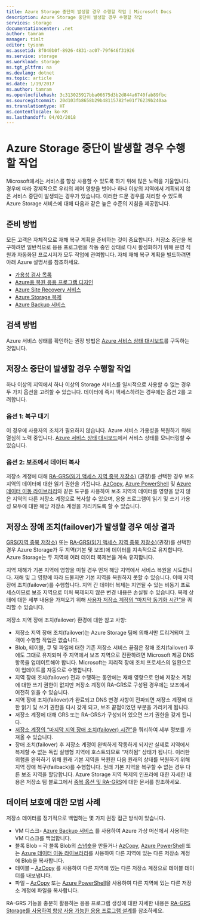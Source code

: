 ```yaml
---
title: Azure Storage 중단이 발생할 경우 수행할 작업 | Microsoft Docs
description: Azure Storage 중단이 발생할 경우 수행할 작업
services: storage
documentationcenter: .net
author: tamram
manager: timlt
editor: tysonn
ms.assetid: 8f040b0f-8926-4831-ac07-79f646f31926
ms.service: storage
ms.workload: storage
ms.tgt_pltfrm: na
ms.devlang: dotnet
ms.topic: article
ms.date: 1/19/2017
ms.author: tamram
ms.openlocfilehash: 3c313025917bba06675d3b2d844a6740fab89fbc
ms.sourcegitcommit: 20d103fb8658b29b48115782fe01f76239b240aa
ms.translationtype: HT
ms.contentlocale: ko-KR
ms.lasthandoff: 04/03/2018
---
```

# <a name="what-to-do-if-an-azure-storage-outage-occurs"></a>Azure Storage 중단이 발생할 경우 수행할 작업
Microsoft에서는 서비스를 항상 사용할 수 있도록 하기 위해 많은 노력을 기울입니다. 경우에 따라 강제적으로 우리의 제어 영향을 벗어나 하나 이상의 지역에서 계획되지 않은 서비스 중단이 발생되는 경우가 있습니다. 이러한 드문 경우를 처리할 수 있도록 Azure Storage 서비스에 대해 다음과 같은 높은 수준의 지침을 제공합니다.

## <a name="how-to-prepare"></a>준비 방법
모든 고객은 자체적으로 재해 복구 계획을 준비하는 것이 중요합니다. 저장소 중단을 복구하려면 일반적으로 응용 프로그램을 작동 중인 상태로 다시 활성화하기 위해 운영 직원과 자동화된 프로시저가 모두 작업에 관여합니다. 자체 재해 복구 계획을 빌드하려면 아래 Azure 설명서를 참조하세요.

* [가용성 검사 목록](https://docs.microsoft.com/azure/architecture/checklist/availability)
* [Azure용 복원 응용 프로그램 디자인](https://docs.microsoft.com/azure/architecture/resiliency/)
* [Azure Site Recovery 서비스](https://azure.microsoft.com/services/site-recovery/)
* [Azure Storage 복제](https://docs.microsoft.com/azure/storage/common/storage-redundancy)
* [Azure Backup 서비스](https://azure.microsoft.com/services/backup/)

## <a name="how-to-detect"></a>검색 방법
Azure 서비스 상태를 확인하는 권장 방법은 [Azure 서비스 상태 대시보드](https://azure.microsoft.com/status/)를 구독하는 것입니다.

## <a name="what-to-do-if-a-storage-outage-occurs"></a>저장소 중단이 발생할 경우 수행할 작업
하나 이상의 지역에서 하나 이상의 Storage 서비스를 일시적으로 사용할 수 없는 경우 두 가지 옵션을 고려할 수 있습니다. 데이터에 즉시 액세스하려는 경우에는 옵션 2를 고려합니다.

### <a name="option-1-wait-for-recovery"></a>옵션 1: 복구 대기
이 경우에 사용자의 조치가 필요하지 않습니다. Azure 서비스 가용성을 복원하기 위해 열심히 노력 중입니다. [Azure 서비스 상태 대시보드](https://azure.microsoft.com/status/)에서 서비스 상태를 모니터링할 수 있습니다.

### <a name="option-2-copy-data-from-secondary"></a>옵션 2: 보조에서 데이터 복사 
저장소 계정에 대해 [RA-GRS(읽기 액세스 지역 중복 저장소)](storage-redundancy-grs.md#read-access-geo-redundant-storage) (권장)를 선택한 경우 보조 지역의 데이터에 대한 읽기 권한을 가집니다. [AzCopy](storage-use-azcopy.md), [Azure PowerShell](storage-powershell-guide-full.md) 및 [Azure 데이터 이동 라이브러리](https://azure.microsoft.com/blog/introducing-azure-storage-data-movement-library-preview-2/)와 같은 도구를 사용하여 보조 지역의 데이터를 영향을 받지 않은 지역의 다른 저장소 계정으로 복사할 수 있으며, 응용 프로그램이 읽기 및 쓰기 가용성 모두에 대한 해당 저장소 계정을 가리키도록 할 수 있습니다.

## <a name="what-to-expect-if-a-storage-failover-occurs"></a>저장소 장애 조치(failover)가 발생할 경우 예상 결과
[GRS(지역 중복 저장소)](storage-redundancy-grs.md) 또는 [RA-GRS(읽기 액세스 지역 중복 저장소)](storage-redundancy-grs.md#read-access-geo-redundant-storage)(권장)를 선택한 경우 Azure Storage가 두 지역(기본 및 보조)에 데이터를 지속적으로 유지합니다. Azure Storage는 두 지역에 여러 데이터 복제본을 계속 유지합니다.

지역 재해가 기본 지역에 영향을 미칠 경우 먼저 해당 지역에서 서비스 복원을 시도합니다. 재해 및 그 영향에 따라 드물지만 기본 지역을 복원하지 못할 수 있습니다. 이때 지역 장애 조치(failover)를 수행합니다. 지역 간 데이터 복제는 지연될 수 있는 비동기 프로세스이므로 보조 지역으로 미처 복제되지 않은 변경 내용은 손실될 수 있습니다. 복제 상태에 대한 세부 내용을 가져오기 위해 [사용자 저장소 계정의 “마지막 동기화 시간”](https://blogs.msdn.microsoft.com/windowsazurestorage/2013/12/11/windows-azure-storage-redundancy-options-and-read-access-geo-redundant-storage/)을 쿼리할 수 있습니다.

저장소 지역 장애 조치(failover) 환경에 대한 참고 사항:

* 저장소 지역 장애 조치(failover)는 Azure Storage 팀에 의해서만 트리거되며 고객이 수행할 작업은 없습니다.
* Blob, 테이블, 큐 및 파일에 대한 기존 저장소 서비스 끝점은 장애 조치(failover) 후에도 그대로 유지되며 주 지역에서 보조 지역으로 전환하려면 Microsoft 제공 DNS 항목을 업데이트해야 합니다.  Microsoft는 지리적 장애 조치 프로세스의 일환으로 이 업데이트를 자동으로 수행합니다.
* 지역 장애 조치(failover) 전과 수행하는 동안에는 재해 영향으로 인해 저장소 계정에 대한 쓰기 권한이 없지만 저장소 계정이 RA-GRS로 구성된 경우에는 보조에서 여전히 읽을 수 있습니다.
* 지역 장애 조치(failover)가 완료되고 DNS 변경 사항이 전파되면 저장소 계정에 대한 읽기 및 쓰기 권한을 다시 갖게 되고, 보조 끝점이었던 부분을 가리키게 됩니다. 
* 저장소 계정에 대해 GRS 또는 RA-GRS가 구성되어 있으면 쓰기 권한을 갖게 됩니다. 
* [저장소 계정의 “마지막 지역 장애 조치(failover) 시간”](https://msdn.microsoft.com/library/azure/ee460802.aspx)을 쿼리하여 세부 정보를 가져올 수 있습니다.
* 장애 조치(failover) 후 저장소 계정이 완벽하게 작동하게 되지만 실제로 지역에서 복제할 수 없는 독립 실행형 지역에 호스트되므로 “저하됨” 상태가 됩니다. 이러한 위험을 완화하기 위해 원래 기본 지역을 복원한 다음 원래의 상태를 복원하기 위해 지역 장애 복구(failback)를 수행합니다. 원래 기본 지역을 복구할 수 없는 경우 다른 보조 지역을 할당합니다.
  Azure Storage 지역 복제의 인프라에 대한 자세한 내용은 저장소 팀 블로그에서 [중복 옵션 및 RA-GRS](https://blogs.msdn.microsoft.com/windowsazurestorage/2013/12/11/windows-azure-storage-redundancy-options-and-read-access-geo-redundant-storage/)에 대한 문서를 참조하세요.

## <a name="best-practices-for-protecting-your-data"></a>데이터 보호에 대한 모범 사례
저장소 데이터를 정기적으로 백업하는 몇 가지 권장 접근 방식이 있습니다.

* VM 디스크- [Azure Backup 서비스](https://azure.microsoft.com/services/backup/) 를 사용하여 Azure 가상 머신에서 사용하는 VM 디스크를 백업합니다.
* 블록 Blob – 각 블록 Blob의 [스냅숏](https://msdn.microsoft.com/library/azure/hh488361.aspx)을 만들거나 [AzCopy](storage-use-azcopy.md), [Azure PowerShell](storage-powershell-guide-full.md) 또는 [Azure 데이터 이동 라이브러리](https://azure.microsoft.com/blog/introducing-azure-storage-data-movement-library-preview-2/)를 사용하여 다른 지역에 있는 다른 저장소 계정에 Blob을 복사합니다.
* 테이블 – [AzCopy](storage-use-azcopy.md) 를 사용하여 다른 지역에 있는 다른 저장소 계정으로 테이블 데이터를 내보냅니다.
* 파일 – [AzCopy](storage-use-azcopy.md) 또는 [Azure PowerShell](storage-powershell-guide-full.md)을 사용하여 다른 지역에 있는 다른 저장소 계정에 파일을 복사합니다.

RA-GRS 기능을 충분히 활용하는 응용 프로그램 생성에 대한 자세한 내용은 [RA-GRS Storage를 사용하여 항상 사용 가능한 응용 프로그램 설계](../storage-designing-ha-apps-with-ragrs.md)를 참조하세요.

